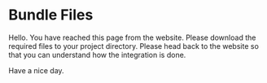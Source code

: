 # Bundle Files
Hello. You have reached this page from the website. Please download the required files to your project directory. Please head back to the
website so that you can understand how the integration is done.

Have a nice day.
